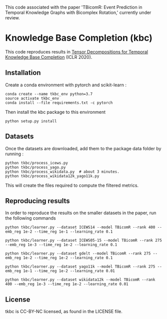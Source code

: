 This code associated with the paper 'TBicomR: Event Prediction in Temporal Knowledge Graphs with Bicomplex Rotation,' currently under review.

# Knowledge Base Completion (kbc)
This code reproduces results in [Tensor Decompositions for Temporal Knowledge Base Completion](https://arxiv.org/abs/2004.04926) (ICLR 2020).

## Installation
Create a conda environment with pytorch and scikit-learn :
```
conda create --name tkbc_env python=3.7
source activate tkbc_env
conda install --file requirements.txt -c pytorch
```

Then install the kbc package to this environment
```
python setup.py install
```

## Datasets

Once the datasets are downloaded, add them to the package data folder by running :
```
python tkbc/process_icews.py
python tkbc/process_yago.py
python tkbc/process_wikidata.py  # about 3 minutes.
python tkbc/process_wikidata12k_yago11k.py
```

This will create the files required to compute the filtered metrics.

## Reproducing results

In order to reproduce the results on the smaller datasets in the paper, run the following commands

```
python tkbc/learner.py --dataset ICEWS14 --model TBicomR --rank 400 --emb_reg 1e-2 --time_reg 1e-1 --learning_rate 0.1

python tkbc/learner.py --dataset ICEWS05-15 --model TBicomR --rank 275 --emb_reg 1e-3 --time_reg 1e-2 --learning_rate 0.1

python tkbc/learner.py --dataset gdelt --model TBicomR --rank 275 --emb_reg 1e-2 --time_reg 1e-2 --learning_rate 0.1

python tkbc/learner.py --dataset yago11k --model TBicomR --rank 275 --emb_reg 1e-1 --time_reg 1e-2 --learning_rate 0.01

python tkbc/learner.py --dataset wikidata12k --model TBicomR --rank 400 --emb_reg 1e-3 --time_reg 1e-2 --learning_rate 0.01
```


## License
tkbc is CC-BY-NC licensed, as found in the LICENSE file.
